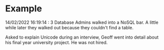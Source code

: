 # Example

<!-- replace-with-date starts -->
14/02/2022 16:19:14 : 3 Database Admins walked into a NoSQL bar. A little while later they walked out because they couldn't find a table.
<!-- replace-with-date ends -->

<!-- replace-with-joke starts -->
Asked to explain Unicode during an interview, Geoff went into detail about his final year university project. He was not hired.
<!-- replace-with-joke ends -->